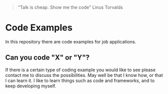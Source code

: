 

> "Talk is cheap. Show me the code" Linus Torvalds

# Code Examples 

In this repository there are code examples for job applications.

## Can you code "X" or "Y"?

If there is a certain type of coding example you would like to see please contact me to discuss the possibilities.
May well be that I know how, or that I can learn it. I like to learn things such as code and frameworks, and to keep developing myself.







